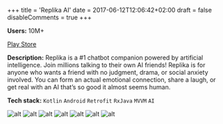 +++
title = 'Replika AI'
date = 2017-06-12T12:06:42+02:00
draft = false
disableComments = true
+++

**Users:** 10M+

[Play Store](https://play.google.com/store/apps/details?id=ai.replika.app)

**Description:** Replika is a #1 chatbot companion powered by artificial intelligence. Join millions talking to their own AI friends!
Replika is for anyone who wants a friend with no judgment, drama, or social anxiety involved. You can form an actual emotional connection, share a laugh, or get real with an AI that’s so good it almost seems human.

**Tech stack:** `Kotlin` `Android` `Retrofit` `RxJava` `MVVM` `AI`

![alt](https://play-lh.googleusercontent.com/Udl2z03yYFRrQ1uyWlr2HGVUGvk4RCnuAxhjcBJUSoNxw6tigVA0hDx0FtQq9EsOt4U=w526-h296) ![alt](https://play-lh.googleusercontent.com/ahazGSB0X-IURIp_EYIdbIfcl2IZEFCKyfpbUKX0W4sct07I_LtPXHOtxXp_U2ApeaQ=w526-h296) ![alt](https://play-lh.googleusercontent.com/92BSXy3CJwZAvIFFWsISuhleE-zKBJxPjblFbN0malkYTJ6jgCtwu1CHGyItoPjStKc=w526-h296) ![alt](https://play-lh.googleusercontent.com/NoBNpRDHopi0ywtUg2VpffZ7h8wpmnozxJRN886RRgOs-O0KulTBLSXYjROvWL8fsW8=w526-h296) ![alt](https://play-lh.googleusercontent.com/jasRBB9K-K80sFJMd1SSZgr4Hr1vE4mds-8MApEeepZuFb0i1p5qLFtAMiOzpki5A1g=w526-h296) ![alt](https://play-lh.googleusercontent.com/nbMp4u-IWCCZwVNKWElXKoXdIjTskFUfcMjNT7C0Lu9b-8zFvSRSoM459lYAvSAwS2k=w526-h296) ![alt](https://play-lh.googleusercontent.com/tMRf3uU4QM0uM-1yezplueP77q7iYPppU9jiCCL7WIyRlA7BdROEKJRCO8n4DPBKmw=w526-h296)